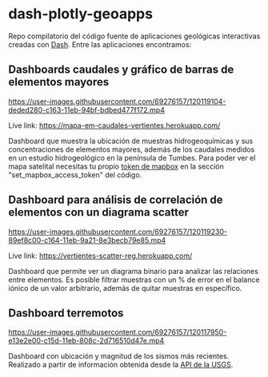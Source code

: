 # dash-plotly-geoapps
Repo compilatorio del código fuente de aplicaciones geológicas interactivas creadas con [Dash](https://plotly.com/dash/). Entre las aplicaciones encontramos:

## Dashboards caudales y gráfico de barras de elementos mayores

https://user-images.githubusercontent.com/69276157/120119104-deded280-c163-11eb-94bf-bdbed477f172.mp4

Live link: https://mapa-em-caudales-vertientes.herokuapp.com/

Dashboard que muestra la ubicación de muestras hidrogeoquímicas y sus concentraciones de elementos mayores, además de los caudales medidos en un estudio hidrogeológico en la península de Tumbes. Para poder ver el mapa satelital necesitas tu propio [token de mapbox](https://docs.mapbox.com/api/accounts/tokens/) en la sección "set_mapbox_access_token" del código.

## Dashboard para análisis de correlación de elementos con un diagrama scatter

https://user-images.githubusercontent.com/69276157/120119230-89ef8c00-c164-11eb-9a21-8e3becb79e85.mp4

Live link: https://vertientes-scatter-reg.herokuapp.com/

Dashboard que permite ver un diagrama binario para analizar las relaciones entre elementos. Es posible filtrar muestras con un % de error en el balance iónico de un valor arbitrario, además de quitar muestras en específico.

## Dashboard terremotos

https://user-images.githubusercontent.com/69276157/120117950-e13e2e00-c15d-11eb-808c-2d716510d47e.mp4

Dashboard con ubicación y magnitud de los sismos más recientes. Realizado a partir de información obtenida desde la [API de la USGS](https://earthquake.usgs.gov/fdsnws/event/1/).
